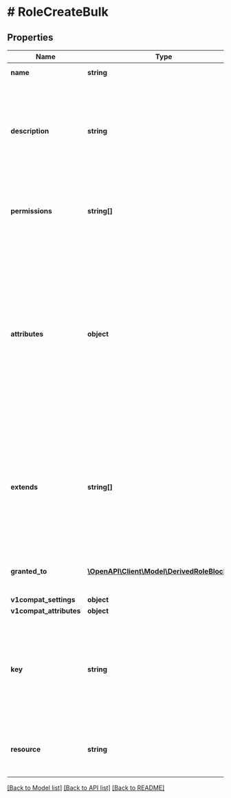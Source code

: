 # # RoleCreateBulk

## Properties

Name | Type | Description | Notes
------------ | ------------- | ------------- | -------------
**name** | **string** | The name of the role |
**description** | **string** | optional description string explaining what this role represents, or what permissions are granted to it. | [optional]
**permissions** | **string[]** | list of action keys that define what actions this resource role is permitted to do | [optional]
**attributes** | **object** | optional dictionary of key-value pairs that can be used to store arbitrary metadata about this role. This metadata can be used to filter role using query parameters with attr_ prefix, currently supports only &#39;equals&#39; operator | [optional]
**extends** | **string[]** | list of role keys that define what roles this role extends. In other words: this role will automatically inherit all the permissions of the given roles in this list. | [optional]
**granted_to** | [**\OpenAPI\Client\Model\DerivedRoleBlockEdit**](DerivedRoleBlockEdit.md) | Derived role that inherit will be applied on this role | [optional]
**v1compat_settings** | **object** |  | [optional]
**v1compat_attributes** | **object** |  | [optional]
**key** | **string** | A URL-friendly name of the Role (i.e: slug). You will be able to query later using this key instead of the id (UUID) of the Role. |
**resource** | **string** | The resource key for the role. Optional; for tenant roles, leave empty. | [optional]

[[Back to Model list]](../../README.md#models) [[Back to API list]](../../README.md#endpoints) [[Back to README]](../../README.md)
